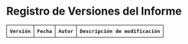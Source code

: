 # Registro de Versiones del Informe

<style>
    .version-table {
        border-collapse: collapse;
        width: 100%;
        text-align: left;
        font-family: monospace;
    }

    .version-table th, .version-table td {
        border: 1px solid black;
        padding: 8px;
    }

    .version-table th {
        font-weight: bold;
    }

    .version-table th:nth-child(1), 
    .version-table th:nth-child(2), 
    .version-table th:nth-child(3) {
        text-align: center;
    }

    .version-table td:nth-child(1), .version-table td:nth-child(2), .version-table td:nth-child(3) {
        text-align: center;
        vertical-align: middle;
    }

    .version-table td:nth-child(1), .version-table td:nth-child(2) {
        width: 10%;
    }

    .version-table td:nth-child(4) {
        width: 60%;
    }

    .indent-0, .indent-1, .indent-2, .indent-3, .indent-4 {
        text-indent: 0px; 
        display: block;
        margin: 2px 0;
        line-height: 0.1;
    }

    .indent-0 { text-indent: 0px; font-weight: bold; }

    .indent-1 { text-indent: 10px; }

    .indent-2 { text-indent: 20px; }

    .indent-3 { text-indent: 30px; }

    .indent-4 { text-indent: 40px; }
</style>

<table class="version-table">
    <thead>
        <tr>
            <th>Versión</th>
            <th>Fecha</th>
            <th>Autor</th>
            <th>Descripción de modificación</th>
        </tr>
    </thead>
    <tbody>
        <!-- Cada versión nueva, copiar y pegar el <tr> con 4 <td> dentro
        Molde 
        <tr>
            <td>[N]</td>
            <td>[XX/XX/25]</td>
            <td>[Autor]</td>
            <td>
                <strong>[Adición/Corrección] de secciones:</strong><br>
                <span class="indent-0">
                    &nbsp;&nbsp;&nbsp;
                    [Nombre de sección principal NO numerada]
                </span><br>
                <span class="indent-1">
                    &nbsp;&nbsp;&nbsp;&nbsp;&nbsp;
                    [Nombre de subsección NO numerada]
                </span><br>
                <span class="indent-0">[N.] [Nombre de sección principal numerada]</span><br>
                <span class="indent-1">[N.n.] [Nombre de subsección numerada]</span><br>
                <span class="indent-2">[N.n.n.] [Nombre de sub-subsección numerada]</span><br>
                <span class="indent-3">[N.n.n.n.] [Nombre de tercera subsección numerada]</span><br>
            </td>
        </tr>
        -->
    </tbody>
</table>